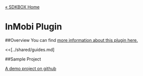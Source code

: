 [&#171; SDKBOX Home](http://sdkbox.com)

<h1>InMobi Plugin</h1>

##Overview
You can find [more information about this plugin here.](http://www.cocos2d-x.org/sdkbox/inmobi)


<<[../shared/guides.md]


##Sample Project

[A demo project on github](https://github.com/sdkbox/sdkbox-inmobi-sample)
